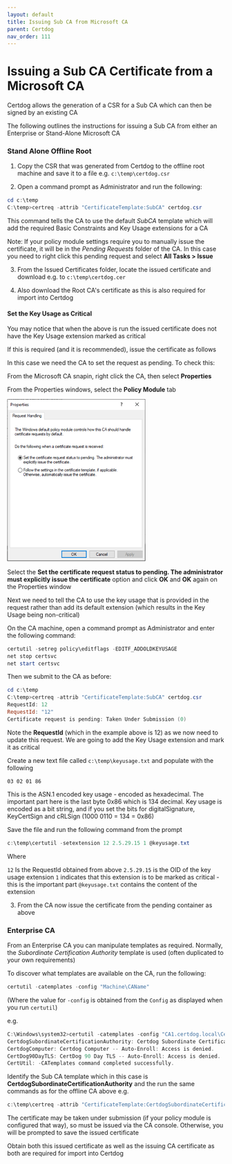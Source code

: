 ```yaml
---
layout: default
title: Issuing Sub CA from Microsoft CA
parent: Certdog
nav_order: 111
---
```


# Issuing a Sub CA Certificate from a Microsoft CA

Certdog allows the generation of a CSR for a Sub CA which can then be signed by an existing CA  

The following outlines the instructions for issuing a Sub CA from either an Enterprise or Stand-Alone Microsoft CA

### Stand Alone Offline Root

1. Copy the CSR that was generated from Certdog to the offline root machine and save it to a file e.g. ``c:\temp\certdog.csr``  

2. Open a command prompt as Administrator and run the following:  

```powershell
cd c:\temp
C:\temp>certreq -attrib "CertificateTemplate:SubCA" certdog.csr
```

This command tells the CA to use the default *SubCA* template which will add the required Basic Constraints and Key Usage extensions for a CA  

Note: If your policy module settings require you to manually issue the certificate, it will be in the *Pending Requests* folder of the CA. In this case you need to right click this pending request and select **All Tasks > Issue**  

3. From the Issued Certificates folder, locate the issued certificate and download e.g. to ``c:\temp\certdog.cer``  

4. Also download the Root CA's certificate as this is also required for import into Certdog  



#### Set the Key Usage as Critical

You may notice that when the above is run the issued certificate does not have the Key Usage extension marked as critical  

If this is required (and it is recommended), issue the certificate as follows  

In this case we need the CA to set the request as pending. To check this:

From the Microsoft CA snapin, right click the CA, then select **Properties**  

From the Properties windows, select the **Policy Module** tab

<img src=".\images\msca_policy.png" alt="image-20211001080648311" style="zoom:80%;" />

Select the **Set the certificate request status to pending. The administrator must explicitly issue the certificate** option and click **OK** and **OK** again on the Properties window



Next we need to tell the CA to use the key usage that is provided in the request rather than add its default extension (which results in the Key Usage being non-critical)

  

On the CA machine, open a command prompt as Administrator and enter the following command:  

   ```powershell
   certutil -setreg policy\editflags -EDITF_ADDOLDKEYUSAGE
   net stop certsvc
   net start certsvc
   ```

  

Then we submit to the CA as before:

   ```powershell
   cd c:\temp
   C:\temp>certreq -attrib "CertificateTemplate:SubCA" certdog.csr
   RequestId: 12
   RequestId: "12"
   Certificate request is pending: Taken Under Submission (0)
   ```

Note the **RequestId** (which in the example above is 12) as we now need to update this request. We are going to add the Key Usage extension and mark it as critical 

Create a new text file called ``c:\temp\keyusage.txt`` and populate with the following  

   ```
   03 02 01 86
   ```

This is the ASN.1 encoded key usage - encoded as hexadecimal. The important part here is the last byte 0x86 which is 134 decimal. Key usage is encoded as a bit string, and if you set the bits for digitalSignature, KeyCertSign and cRLSign (1000 0110 = 134 = 0x86)



Save the file and run the following command from the prompt  

   ```powershell
   c:\temp\certutil -setextension 12 2.5.29.15 1 @keyusage.txt
   ```

Where 

   ``12`` Is the RequestId obtained from above
   ``2.5.29.15`` is the OID of the key usage extension
   `1` indicates that this extension is to be marked as critical - this is the important part
   ``@keyusage.txt`` contains the content of the extension

3. From the CA now issue the certificate from the pending container as above



### Enterprise CA 

From an Enterprise CA you can manipulate templates as required. Normally, the *Subordinate Certification Authority* template is used (often duplicated to your own requirements)

To discover what templates are available on the CA, run the following:

```powershell
certutil -catemplates -config "Machine\CAName"
```

(Where the value for ``-config`` is obtained from the ``Config`` as displayed when you run ``certutil``)



e.g.

```powershell
C:\Windows\system32>certutil -catemplates -config "CA1.certdog.local\Certdog"
CertdogSubordinateCertificationAuthority: Certdog Subordinate Certification Authority -- Auto-Enroll: Access is denied.
CertdogComputer: Certdog Computer -- Auto-Enroll: Access is denied.
CertDog90DayTLS: CertDog 90 Day TLS -- Auto-Enroll: Access is denied.
CertUtil: -CATemplates command completed successfully.
```

Identify the Sub CA template which in this case is **CertdogSubordinateCertificationAuthority** and the run the same commands as for the offline CA above e.g.

```powershell
c:\temp\certreq -attrib "CertificateTemplate:CertdogSubordinateCertificationAuthority" .\certdog.csr
```

The certificate may be taken under submission (if your policy module is configured that way), so must be issued via the CA console. Otherwise, you will be prompted to save the issued certificate  

Obtain both this issued certificate as well as the issuing CA certificate as both are required for import into Certdog

